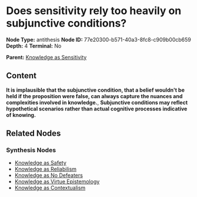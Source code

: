 # Does sensitivity rely too heavily on subjunctive conditions?

**Node Type:** antithesis
**Node ID:** 77e20300-b571-40a3-8fc8-c909b00cb659
**Depth:** 4
**Terminal:** No

**Parent:** [Knowledge as Sensitivity](knowledge-as-sensitivity-synthesis-12209e59-bccf-44ad-b516-1f472469be27.md)

## Content

**It is implausible that the subjunctive condition, that a belief wouldn't be held if the proposition were false, can always capture the nuances and complexities involved in knowledge.**, **Subjunctive conditions may reflect hypothetical scenarios rather than actual cognitive processes indicative of knowing.**

## Related Nodes

### Synthesis Nodes

- [Knowledge as Safety](knowledge-as-safety-synthesis-c670d45f-f6e3-44b5-a46b-da1d86448901.md)
- [Knowledge as Reliabilism](knowledge-as-reliabilism-synthesis-1dbd77f9-428e-4b2f-a3eb-95e86135af01.md)
- [Knowledge as No Defeaters](knowledge-as-no-defeaters-synthesis-324f0160-1d4d-4912-9e11-cc5f89df490d.md)
- [Knowledge as Virtue Epistemology](knowledge-as-virtue-epistemology-synthesis-c1afa987-ed34-4423-b5c7-e0c511daf2f2.md)
- [Knowledge as Contextualism](knowledge-as-contextualism-synthesis-6337e958-09cf-4fdc-ba4e-b8d6bf0dfea7.md)
